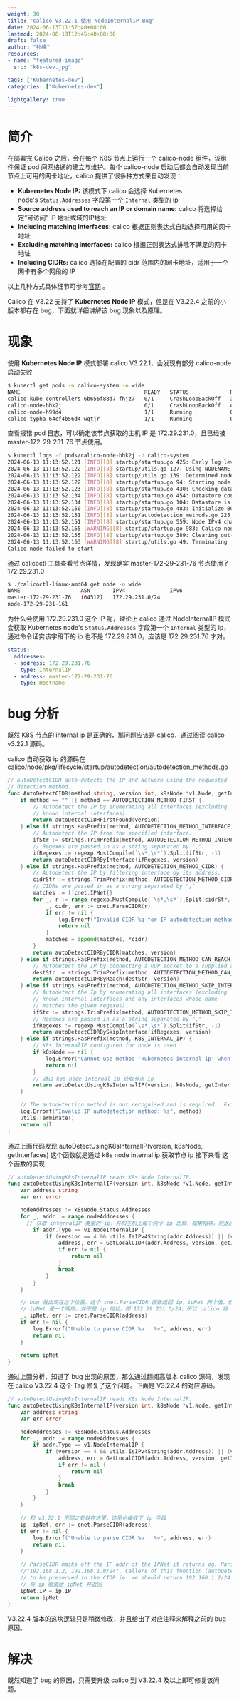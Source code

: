 ```yaml
---
weight: 30
title: "calico V3.22.1 使用 NodeInternalIP Bug"
date: 2024-06-13T11:57:40+08:00
lastmod: 2024-06-13T12:45:40+08:00
draft: false
author: "孙峰"
resources:
- name: "featured-image"
  src: "k8s-dev.jpg"

tags: ["Kubernetes-dev"]
categories: ["Kubernetes-dev"]

lightgallery: true
---
```


# 简介

在部署完 Calico 之后，会在每个 K8S 节点上运行一个 calico-node 组件，该组件保证 pod 间网络通的建立与维护。每个 calico-node 启动后都会自动发现当前节点上可用的网卡地址，calico 提供了很多种方式来自动发现：

- **Kubernetes Node IP:** 该模式下 calico 会选择 Kubernetes node's `Status.Addresses` 字段第一个 `Internal` 类型的 ip
- **Source address used to reach an IP or domain name:** calico 将选择给定“可访问” IP 地址或域的IP地址
- **Including matching interfaces:** calico 根据正则表达式自动选择可用的网卡地址
- **Excluding matching interfaces:** calico 根据正则表达式排除不满足的网卡地址
- **Including CIDRs:** calico 选择在配置的 cidr 范围内的网卡地址，适用于一个网卡有多个网段的 IP

以上几种方式具体细节可参考[官网](https://docs.tigera.io/calico/latest/networking/ipam/ip-autodetection#autodetecting-node-ip-address-and-subnet) 。

Calico 在 V3.22 支持了 **Kubernetes Node IP** 模式，但是在 V3.22.4 之前的小版本都存在 bug，下面就详细讲解该 bug 现象以及原理。

# 现象

使用 **Kubernetes Node IP** 模式部署 calico V3.22.1，会发现有部分 calico-node 启动失败

```bash
$ kubectl get pods -n calico-system -o wide
NAME                                       READY   STATUS             RESTARTS      AGE     IP               NODE                   NOMINATED NODE   READINESS GATES
calico-kube-controllers-6b656f88d7-fhjz7   0/1     CrashLoopBackOff   3 (47s ago)   2m20s   100.121.83.69    node-172-29-231-161    <none>           <none>
calico-node-bhk2j                          0/1     CrashLoopBackOff   4 (30s ago)   2m20s   172.29.231.161   node-172-29-231-161    <none>           <none>
calico-node-h99d4                          1/1     Running            0             2m20s   172.29.231.76    master-172-29-231-76   <none>           <none>
calico-typha-64cf4b56d4-wqtjr              1/1     Running            0             2m20s   172.29.231.161   node-172-29-231-161    <none>           <none>
```

查看报错 pod 日志，可以确定该节点获取的主机 IP 是 172.29.231.0，且已经被 master-172-29-231-76 节点使用。

```bash
$ kubectl logs -f pods/calico-node-bhk2j -n calico-system
2024-06-13 11:13:52.121 [INFO][8] startup/startup.go 425: Early log level set to info
2024-06-13 11:13:52.122 [INFO][8] startup/utils.go 127: Using NODENAME environment for node name node-172-29-231-161
2024-06-13 11:13:52.122 [INFO][8] startup/utils.go 139: Determined node name: node-172-29-231-161
2024-06-13 11:13:52.122 [INFO][8] startup/startup.go 94: Starting node node-172-29-231-161 with version v3.22.1
2024-06-13 11:13:52.123 [INFO][8] startup/startup.go 430: Checking datastore connection
2024-06-13 11:13:52.134 [INFO][8] startup/startup.go 454: Datastore connection verified
2024-06-13 11:13:52.134 [INFO][8] startup/startup.go 104: Datastore is ready
2024-06-13 11:13:52.150 [INFO][8] startup/startup.go 483: Initialize BGP data
2024-06-13 11:13:52.151 [INFO][8] startup/autodetection_methods.go 225: Including CIDR information from host interface. CIDR="172.29.231.161/24"
2024-06-13 11:13:52.151 [INFO][8] startup/startup.go 559: Node IPv4 changed, will check for conflicts
2024-06-13 11:13:52.155 [WARNING][8] startup/startup.go 983: Calico node 'master-172-29-231-76' is already using the IPv4 address 172.29.231.0.
2024-06-13 11:13:52.155 [INFO][8] startup/startup.go 389: Clearing out-of-date IPv4 address from this node IP="172.29.231.0/24"
2024-06-13 11:13:52.163 [WARNING][8] startup/utils.go 49: Terminating
Calico node failed to start
```

通过 calicoctl 工具查看节点详情，发现确实 master-172-29-231-76 节点使用了 172.29.231.0

```bash
$ ./calicoctl-linux-amd64 get node -o wide
NAME                   ASN       IPV4              IPV6   
master-172-29-231-76   (64512)   172.29.231.0/24
node-172-29-231-161
```

为什么会使用 172.29.231.0 这个 IP 呢，理论上 calico 通过 NodeInternalIP 模式会获取  Kubernetes node's `Status.Addresses` 字段第一个 `Internal` 类型的 ip，通过命令证实该字段下的 ip 也不是 172.29.231.0，应该是 172.29.231.76 才对。

```yaml
status:
  addresses:
  - address: 172.29.231.76
    type: InternalIP
  - address: master-172-29-231-76
    type: Hostname
```

# bug 分析

既然 K8S 节点的 internal ip 是正确的，那问题应该是 calico，通过阅读 calico v3.22.1 源码。

calico 自动获取 ip 的源码在 calico/node/pkg/lifecycle/startup/autodetection/autodetection_methods.go

```go
// autoDetectCIDR auto-detects the IP and Network using the requested
// detection method.
func AutoDetectCIDR(method string, version int, k8sNode *v1.Node, getInterfaces func([]string, []string, int) ([]Interface, error)) *cnet.IPNet {
	if method == "" || method == AUTODETECTION_METHOD_FIRST {
		// Autodetect the IP by enumerating all interfaces (excluding
		// known internal interfaces).
		return autoDetectCIDRFirstFound(version)
	} else if strings.HasPrefix(method, AUTODETECTION_METHOD_INTERFACE) {
		// Autodetect the IP from the specified interface.
		ifStr := strings.TrimPrefix(method, AUTODETECTION_METHOD_INTERFACE)
		// Regexes are passed in as a string separated by ","
		ifRegexes := regexp.MustCompile(`\s*,\s*`).Split(ifStr, -1)
		return autoDetectCIDRByInterface(ifRegexes, version)
	} else if strings.HasPrefix(method, AUTODETECTION_METHOD_CIDR) {
		// Autodetect the IP by filtering interface by its address.
		cidrStr := strings.TrimPrefix(method, AUTODETECTION_METHOD_CIDR)
		// CIDRs are passed in as a string separated by ","
		matches := []cnet.IPNet{}
		for _, r := range regexp.MustCompile(`\s*,\s*`).Split(cidrStr, -1) {
			_, cidr, err := cnet.ParseCIDR(r)
			if err != nil {
				log.Errorf("Invalid CIDR %q for IP autodetection method: %s", r, method)
				return nil
			}
			matches = append(matches, *cidr)
		}
		return autoDetectCIDRByCIDR(matches, version)
	} else if strings.HasPrefix(method, AUTODETECTION_METHOD_CAN_REACH) {
		// Autodetect the IP by connecting a UDP socket to a supplied address.
		destStr := strings.TrimPrefix(method, AUTODETECTION_METHOD_CAN_REACH)
		return autoDetectCIDRByReach(destStr, version)
	} else if strings.HasPrefix(method, AUTODETECTION_METHOD_SKIP_INTERFACE) {
		// Autodetect the Ip by enumerating all interfaces (excluding
		// known internal interfaces and any interfaces whose name
		// matches the given regexes).
		ifStr := strings.TrimPrefix(method, AUTODETECTION_METHOD_SKIP_INTERFACE)
		// Regexes are passed in as a string separated by ","
		ifRegexes := regexp.MustCompile(`\s*,\s*`).Split(ifStr, -1)
		return autoDetectCIDRBySkipInterface(ifRegexes, version)
	} else if strings.HasPrefix(method, K8S_INTERNAL_IP) {
		// K8s InternalIP configured for node is used
		if k8sNode == nil {
			log.Error("Cannot use method 'kubernetes-internal-ip' when not running on a Kubernetes cluster")
			return nil
		}
		// 通过 k8s node internal ip 获取节点 ip
		return autoDetectUsingK8sInternalIP(version, k8sNode, getInterfaces)
	}

	// The autodetection method is not recognised and is required.  Exit.
	log.Errorf("Invalid IP autodetection method: %s", method)
	utils.Terminate()
	return nil
}

```

通过上面代码发现 autoDetectUsingK8sInternalIP(version, k8sNode, getInterfaces) 这个函数就是通过 k8s node internal ip 获取节点 ip 接下来看 这个函数的实现

```go
// autoDetectUsingK8sInternalIP reads K8s Node InternalIP.
func autoDetectUsingK8sInternalIP(version int, k8sNode *v1.Node, getInterfaces func([]string, []string, int) ([]Interface, error)) *cnet.IPNet {
	var address string
	var err error

	nodeAddresses := k8sNode.Status.Addresses
	for _, addr := range nodeAddresses {
	  // 获取 internalIP 类型的 ip，并和主机上每个网卡 ip 比较，如果相等，则返回该网卡 ip
		if addr.Type == v1.NodeInternalIP {
			if (version == 4 && utils.IsIPv4String(addr.Address)) || (version == 6 && utils.IsIPv6String(addr.Address)) {
				address, err = GetLocalCIDR(addr.Address, version, getInterfaces)
				if err != nil {
					return nil
				}
				break
			}
		}
	}

	// bug 就出现在这个位置，这个 cnet.ParseCIDR 函数返回 ip，ipNet 两个值，但是只接受了 ipNet，
	// ipNet 是一个网段，并不是 ip 地址，即 172.29.231.0/24，所以 calico 将 172.29.231.0/24 当作该节点 ip
	_, ipNet, err := cnet.ParseCIDR(address)
	if err != nil {
		log.Errorf("Unable to parse CIDR %v : %v", address, err)
		return nil
	}
	
	return ipNet
}
```

通过上面分析，知道了 bug 出现的原因，那么通过翻阅高版本 calico 源码，发现在 calico V3.22.4 这个 Tag 修复了这个问题。下面是 V3.22.4 的对应源码。

```go
// autoDetectUsingK8sInternalIP reads K8s Node InternalIP.
func autoDetectUsingK8sInternalIP(version int, k8sNode *v1.Node, getInterfaces func([]string, []string, int) ([]Interface, error)) *cnet.IPNet {
	var address string
	var err error

	nodeAddresses := k8sNode.Status.Addresses
	for _, addr := range nodeAddresses {
		if addr.Type == v1.NodeInternalIP {
			if (version == 4 && utils.IsIPv4String(addr.Address)) || (version == 6 && utils.IsIPv6String(addr.Address)) {
				address, err = GetLocalCIDR(addr.Address, version, getInterfaces)
				if err != nil {
					return nil
				}
				break
			}
		}
	}
	
	// 和 v3.22.1 不同之处就在这里，这里也接收了 ip 字段
	ip, ipNet, err := cnet.ParseCIDR(address)
	if err != nil {
		log.Errorf("Unable to parse CIDR %v : %v", address, err)
		return nil
	}
	
	// ParseCIDR masks off the IP addr of the IPNet it returns eg. ParseCIDR("192.168.1.2/24" will return
	//"192.168.1.2, 192.168.1.0/24". Callers of this function (autoDetectUsingK8sInternalIP) expect the full IP address
	// to be preserved in the CIDR ie. we should return 192.168.1.2/24
	// 将 ip 赋值给 ipNet 并返回
	ipNet.IP = ip.IP
	return ipNet
}
```

V3.22.4 版本的这块逻辑只是稍微修改，并且给出了对应注释来解释之前的 bug 原因。

# 解决

既然知道了 bug 的原因，只需要升级 calico 到 V3.22.4 及以上即可修复该问题。